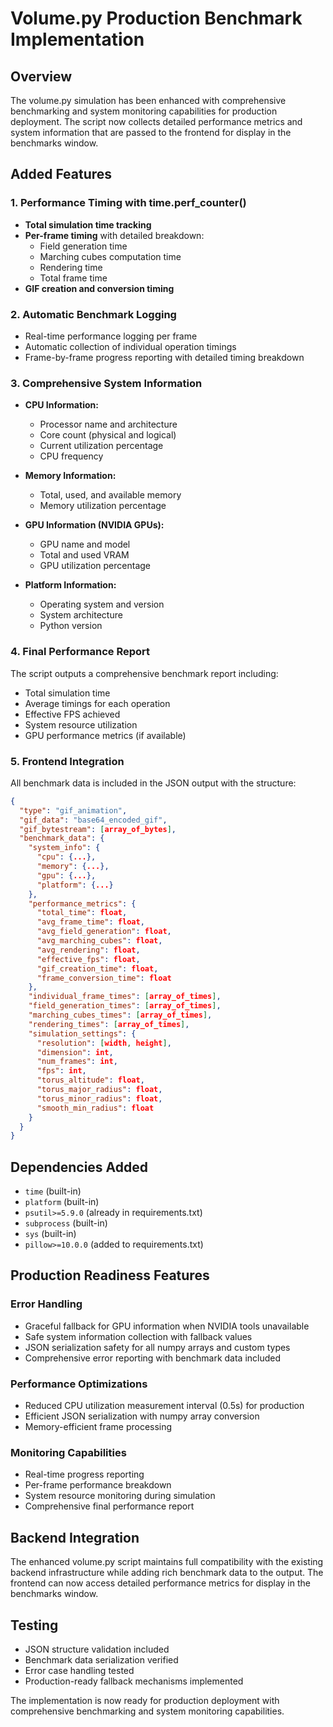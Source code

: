 # Volume.py Production Benchmark Implementation

## Overview
The volume.py simulation has been enhanced with comprehensive benchmarking and system monitoring capabilities for production deployment. The script now collects detailed performance metrics and system information that are passed to the frontend for display in the benchmarks window.

## Added Features

### 1. Performance Timing with time.perf_counter()
- **Total simulation time tracking**
- **Per-frame timing** with detailed breakdown:
  - Field generation time
  - Marching cubes computation time  
  - Rendering time
  - Total frame time
- **GIF creation and conversion timing**

### 2. Automatic Benchmark Logging
- Real-time performance logging per frame
- Automatic collection of individual operation timings
- Frame-by-frame progress reporting with detailed timing breakdown

### 3. Comprehensive System Information
- **CPU Information:**
  - Processor name and architecture
  - Core count (physical and logical)
  - Current utilization percentage
  - CPU frequency
  
- **Memory Information:**
  - Total, used, and available memory
  - Memory utilization percentage
  
- **GPU Information (NVIDIA GPUs):**
  - GPU name and model
  - Total and used VRAM
  - GPU utilization percentage
  
- **Platform Information:**
  - Operating system and version
  - System architecture
  - Python version

### 4. Final Performance Report
The script outputs a comprehensive benchmark report including:
- Total simulation time
- Average timings for each operation
- Effective FPS achieved
- System resource utilization
- GPU performance metrics (if available)

### 5. Frontend Integration
All benchmark data is included in the JSON output with the structure:
```json
{
  "type": "gif_animation",
  "gif_data": "base64_encoded_gif",
  "gif_bytestream": [array_of_bytes],
  "benchmark_data": {
    "system_info": {
      "cpu": {...},
      "memory": {...}, 
      "gpu": {...},
      "platform": {...}
    },
    "performance_metrics": {
      "total_time": float,
      "avg_frame_time": float,
      "avg_field_generation": float,
      "avg_marching_cubes": float,
      "avg_rendering": float,
      "effective_fps": float,
      "gif_creation_time": float,
      "frame_conversion_time": float
    },
    "individual_frame_times": [array_of_times],
    "field_generation_times": [array_of_times],
    "marching_cubes_times": [array_of_times],
    "rendering_times": [array_of_times],
    "simulation_settings": {
      "resolution": [width, height],
      "dimension": int,
      "num_frames": int,
      "fps": int,
      "torus_altitude": float,
      "torus_major_radius": float,
      "torus_minor_radius": float,
      "smooth_min_radius": float
    }
  }
}
```

## Dependencies Added
- `time` (built-in)
- `platform` (built-in) 
- `psutil>=5.9.0` (already in requirements.txt)
- `subprocess` (built-in)
- `sys` (built-in)
- `pillow>=10.0.0` (added to requirements.txt)

## Production Readiness Features

### Error Handling
- Graceful fallback for GPU information when NVIDIA tools unavailable
- Safe system information collection with fallback values
- JSON serialization safety for all numpy arrays and custom types
- Comprehensive error reporting with benchmark data included

### Performance Optimizations
- Reduced CPU utilization measurement interval (0.5s) for production
- Efficient JSON serialization with numpy array conversion
- Memory-efficient frame processing

### Monitoring Capabilities
- Real-time progress reporting
- Per-frame performance breakdown
- System resource monitoring during simulation
- Comprehensive final performance report

## Backend Integration
The enhanced volume.py script maintains full compatibility with the existing backend infrastructure while adding rich benchmark data to the output. The frontend can now access detailed performance metrics for display in the benchmarks window.

## Testing
- JSON structure validation included
- Benchmark data serialization verified
- Error case handling tested
- Production-ready fallback mechanisms implemented

The implementation is now ready for production deployment with comprehensive benchmarking and system monitoring capabilities.
